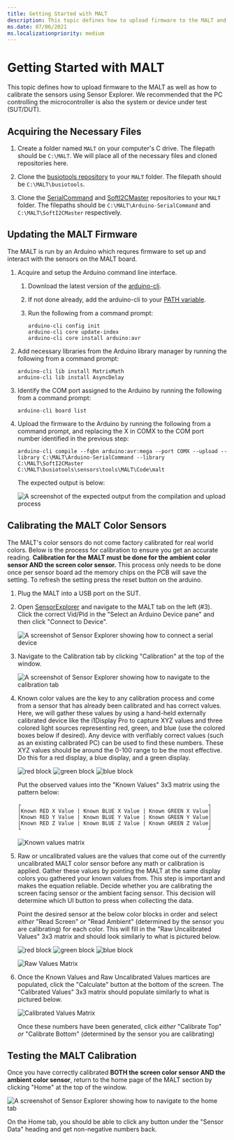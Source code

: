 ```yaml
---
title: Getting Started with MALT
description: This topic defines how to upload firmware to the MALT and how to calibrate it using Sensor Explorer.
ms.date: 07/06/2021
ms.localizationpriority: medium
---
```


# Getting Started with MALT

This topic defines how to upload firmware to the MALT as well as how to calibrate the sensors using Sensor Explorer. We recommended that the PC controlling the microcontroller is also the system or device under test (SUT/DUT).  

## Acquiring the Necessary Files

1. Create a folder named ```MALT``` on your computer's C drive. The filepath should be ```C:\MALT```. We will place all of the necessary files and cloned repositories here.

1. Clone the [busiotools repository](https://github.com/microsoft/busiotools) to your ```MALT``` folder. The filepath should be ```C:\MALT\busiotools```.

2. Clone the [SerialCommand](https://github.com/kroimon/Arduino-SerialCommand) and [SoftI2CMaster](https://github.com/sastorer/SoftI2CMaster) repositories to your ```MALT``` folder. The filepaths should be ```C:\MALT\Arduino-SerialCommand``` and ```C:\MALT\SoftI2CMaster``` respectively.


## Updating the MALT Firmware

The MALT is run by an Arduino which requres firmware to set up and interact with the sensors on the MALT board.

1. Acquire and setup the Arduino command line interface.
    1. Download the latest version of the [arduino-cli](https://arduino.github.io/arduino-cli/latest/installation/#download).
    2. If not done already, add the arduino-cli to your [PATH variable](/windows-server/administration/windows-commands/path).
    3. Run the following from a command prompt:

        ```console
        arduino-cli config init
        arduino-cli core update-index
        arduino-cli core install arduino:avr
        ```

2. Add necessary libraries from the Arduino library manager by running the following from a command prompt:

    ```console
    arduino-cli lib install MatrixMath
    arduino-cli lib install AsyncDelay
    ```

3. Identify the COM port assigned to the Arduino by running the following from a command prompt:

    ```console
    arduino-cli board list
    ```

4. Upload the firmware to the Arduino by running the following from a command prompt, and replacing the X in COMX to the COM port number identified in the previous step:

    ```console
    arduino-cli compile --fqbn arduino:avr:mega --port COMX --upload --library C:\MALT\Arduino-SerialCommand --library C:\MALT\SoftI2CMaster C:\MALT\busiotools\sensors\tools\MALT\Code\malt
    ```
    The expected output is below:
    
    ![A screenshot of the expected output from the compilation and upload process](images/expectedoutput.png)

## Calibrating the MALT Color Sensors

The MALT's color sensors do not come factory calibrated for real world colors. Below is the process for calibration to ensure you get an accurate reading. **Calibration for the MALT must be done for the ambient color sensor AND the screen color sensor.** This process only needs to be done once per sensor board ad the memory chips on the PCB will save the setting. To refresh the setting press the reset button on the arduino.

1. Plug the MALT into a USB port on the SUT.

2. Open [SensorExplorer](testing-sensor-explorer.md) and navigate to the MALT tab on the left (#3). Click the correct Vid/Pid in the "Select an Arduino Device pane" and then click "Connect to Device".

    ![A screenshot of Sensor Explorer showing how to connect a serial device](images/connectdevice.png)

3. Navigate to the Calibration tab by clicking "Calibration" at the top of the window.

    ![A screenshot of Sensor Explorer showing how to navigate to the calibration tab](images/calibrationtab.png)

4. Known color values are the key to any calibration process and come from a sensor that has already been calibrated and has correct values. Here, we will gather these values by using a hand-held externally calibrated device like the i1Display Pro to capture XYZ values and three colored light sources representing red, green, and blue (use the colored boxes below if desired). Any device with verifiably correct values (such as an existing calibrated PC) can be used to find these numbers. These XYZ values should be around the 0-100 range to be the most effective. Do this for a red display, a blue display, and a green display.

    ![red block](images/red.jpg)   ![green block](images/green.jpg)   ![blue block](images/blue.jpg)

    Put the observed values into the "Known Values" 3x3 matrix using the pattern below:
    ```console
    ┌                                                            ┐
    │Known RED X Value | Known BLUE X Value | Known GREEN X Value│
    │Known RED Y Value | Known BLUE Y Value | Known GREEN Y Value│
    |Known RED Z Value | Known BLUE Z Value | Known GREEN Z Value│
    └                                                            ┘
    ```
    ![Known values matrix](images/KnownValues.png)

5. Raw or uncalibrated values are the values that come out of the currently uncalibrated MALT color sensor before any math or calibration is applied. Gather these values by pointing the MALT at the same display colors you gathered your known values from. This step is important and makes the equation reliable. Decide whether you are calibrating the screen facing sensor or the ambient facing sensor. This decision will determine which UI button to press when collecting the data.

    Point the desired sensor at the below color blocks in order and select *either* "Read Screen" *or* "Read Ambient" (determined by the sensor you are calibrating) for each color. This will fill in the "Raw Uncalibrated Values" 3x3 matrix and should look similarly to what is pictured below.

    ![red block](images/red.jpg)   ![green block](images/green.jpg)   ![blue block](images/blue.jpg)

    ![Raw Values Matrix](images/RawValues.png)

6. Once the Known Values and Raw Uncalibrated Values martices are populated, click the "Calculate" button at the bottom of the screen. The "Calibrated Values" 3x3 matrix should populate similarly to what is pictured below.

    ![Calibrated Values Matrix](images/CalibratedValues.png)

    Once these numbers have been generated, click *either* "Calibrate Top" *or* "Calibrate Bottom" (determined by the sensor you are calibrating)


## Testing the MALT Calibration

Once you have correctly calibrated **BOTH the screen color sensor AND the ambient color sensor**, return to the home page of the MALT section by clicking "Home" at the top of the window.

![A screenshot of Sensor Explorer showing how to navigate to the home tab](images/calibrationtab.png)

On the Home tab, you should be able to click any button under the "Sensor Data" heading and get non-negative numbers back.
